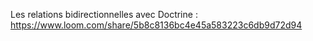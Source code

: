 Les relations bidirectionnelles avec Doctrine :
https://www.loom.com/share/5b8c8136bc4e45a583223c6db9d72d94